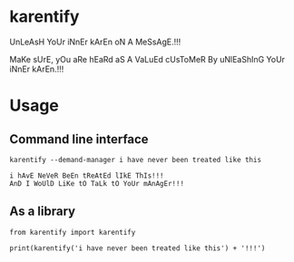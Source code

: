# karentify

UnLeAsH YoUr iNnEr kArEn oN A MeSsAgE.!!!

MaKe sUrE, yOu aRe hEaRd aS A VaLuEd cUsToMeR By uNlEaShInG YoUr iNnEr kArEn.!!!

# Usage

## Command line interface

```
karentify --demand-manager i have never been treated like this

i hAvE NeVeR BeEn tReAtEd lIkE ThIs!!!
AnD I WoUlD LiKe tO TaLk tO YoUr mAnAgEr!!!
```

## As a library

```
from karentify import karentify

print(karentify('i have never been treated like this') + '!!!')
```
